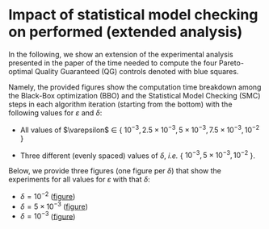 # Impact of statistical model checking on performed (extended analysis)

In the following, we show an extension of the experimental analysis presented in the paper of the time needed to compute the four Pareto-optimal Quality Guaranteed (QG) controls denoted with blue squares.

Namely, the provided figures show the computation time breakdown among the Black-Box optimization (BBO) and the Statistical Model Checking (SMC) steps in each algorithm iteration (starting from the bottom) with the following values for $\varepsilon$ and $\delta$:

* All values of $\varepsilon\$ $\in$ { $10^{-3}, 2.5 \times 10^{-3}, 5 \times 10^{-3}, 7.5 \times 10^{-3}, 10^{-2}$ }

* Three different (evenly spaced) values of $\delta$, *i.e.* { $10^{-3}, 5 \times 10^{-3}, 10^{-2}$ }.


Below, we provide three figures (one figure per $\delta$) that show the experiments for all values for $\varepsilon$ with that $\delta$:

*  $\delta = 10^{-2}$ ([figure](figures/additional_experiments_delta0.01.pdf))
*  $\delta = 5 \times 10^{-3}$ ([figure](figures/additional_experiments_delta0.005.pdf))
*  $\delta = 10^{-3}$ ([figure](figures/additional_experiments_delta0.001.pdf))



